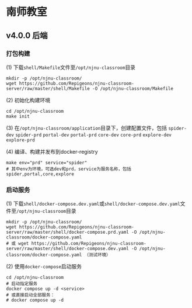 # 南师教室

## v4.0.0 后端

### 打包构建

(1) 下载`shell/Makefile`文件至`/opt/njnu-classroom`目录

```shell
mkdir -p /opt/njnu-classroom/
wget https://github.com/Repigeons/njnu-classroom-server/raw/master/shell/Makefile -O /opt/njnu-classroom/Makefile
```

(2) 初始化构建环境

```shell
cd /opt/njnu-classroom
make init
```

(3) 在`/opt/njnu-classroom/application`目录下，创建配置文件，包括
`spider-dev` `spider-prd` `portal-dev` `portal-prd` `core-dev` `core-prd` `explore-dev` `explore-prd`

(4) 编译、构建并发布到docker-registry

```shell
make env="prd" service="spider"
# 其中env为环境，可选dev和prd，service为服务名称，包括 spider,portal,core,explore 
```

### 启动服务

(1) 下载`shell/docker-compose.dev.yaml`或`shell/docker-compose.dev.yaml`文件至`/opt/njnu-classroom`目录

```shell
mkdir -p /opt/njnu-classroom/
wget https://github.com/Repigeons/njnu-classroom-server/raw/master/shell/docker-compose.prd.yaml -O /opt/njnu-classroom/docker-compose.yaml
# 或 wget https://github.com/Repigeons/njnu-classroom-server/raw/master/shell/docker-compose.dev.yaml -O /opt/njnu-classroom/docker-compose.yaml （测试环境）
```

(2) 使用`docker-compose`启动服务

```shell
cd /opt/njnu-classroom
# 启动指定服务
docker compose up -d <service>
# 或直接启动全部服务：
# docker compose up -d
```
